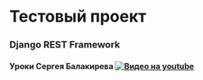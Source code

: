 # Тестовый проект 
### Django REST Framework

#### Уроки Сергея Балакирева [![Видео на youtube](https://img.youtube.com/)](https://youtu.be/i-uvtDKeFgE?si=_Rd2w8C2q-08Pt58)
